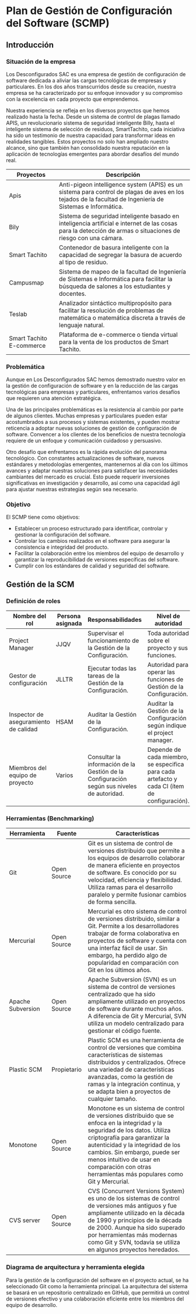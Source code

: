 # Plan de Gestión de Configuración del Software (SCMP)
## Introducción 
### Situación de la empresa
Los Desconfigurados SAC es una empresa de gestión de configuración de software dedicada a aliviar las cargas tecnológicas de empresas y particulares. En los dos años transcurridos desde su creación, nuestra empresa se ha caracterizado por su enfoque innovador y su compromiso con la excelencia en cada proyecto que emprendemos.

Nuestra experiencia se refleja en los diversos proyectos que hemos realizado hasta la fecha. Desde un sistema de control de plagas llamado APIS, un revolucionario sistema de seguridad inteligente Billy, hasta el inteligente sistema de selección de residuos, SmartTachito, cada iniciativa ha sido un testimonio de nuestra capacidad para transformar ideas en realidades tangibles. Estos proyectos no solo han ampliado nuestro alcance, sino que también han consolidado nuestra reputación en la aplicación de tecnologías emergentes para abordar desafíos del mundo real.

| Proyectos | Descripción |
| --------- | ----------- |
| Apis | Anti-pigeon intelligence system (APIS) es un sistema para control de plagas de aves en los tejados de la facultad de Ingeniería de Sistemas e Informática. |
| Bily | Sistema de seguridad inteligente basado en inteligencia artificial e internet de las cosas para la detección de armas o situaciones de riesgo con una cámara. |
| Smart Tachito | Contenedor de basura inteligente con la capacidad de segregar la basura de acuerdo al tipo de residuo. |
| Campusmap | Sistema de mapeo de la facultad de Ingeniería de Sistemas e Informática para facilitar la búsqueda de salones a los estudiantes y docentes. |
| Teslab | Analizador sintáctico multipropósito para facilitar la resolución de problemas de matemática o matemática discreta a través de lenguaje natural. |
| Smart Tachito E-commerce | Plataforma de e-commerce o tienda virtual para la venta de los productos de Smart Tachito. |

### Problemática
Aunque en Los Desconfigurados SAC hemos demostrado nuestro valor en la gestión de configuración de software y en la reducción de las cargas tecnológicas para empresas y particulares, enfrentamos varios desafíos que requieren una atención estratégica.

Una de las principales problemáticas es la resistencia al cambio por parte de algunos clientes. Muchas empresas y particulares pueden estar acostumbrados a sus procesos y sistemas existentes, y pueden mostrar reticencia a adoptar nuevas soluciones de gestión de configuración de software. Convencer a los clientes de los beneficios de nuestra tecnología requiere de un enfoque y comunicación cuidadoso y persuasivo.

Otro desafío que enfrentamos es la rápida evolución del panorama tecnológico. Con constantes actualizaciones de software, nuevos estándares y metodologías emergentes, mantenernos al día con los últimos avances y adaptar nuestras soluciones para satisfacer las necesidades cambiantes del mercado es crucial. Esto puede requerir inversiones significativas en investigación y desarrollo, así como una capacidad ágil para ajustar nuestras estrategias según sea necesario.

### Objetivo
El SCMP tiene como objetivos:

- Establecer un proceso estructurado para identificar, controlar y gestionar la configuración del software.
- Controlar los cambios realizados en el software para asegurar la consistencia e integridad del producto.
- Facilitar la colaboración entre los miembros del equipo de desarrollo y garantizar la reproducibilidad de versiones específicas del software.
- Cumplir con los estándares de calidad y seguridad del software.

## Gestión de la SCM 
### Definición de roles

| Nombre del rol | Persona asignada | Responsabilidades | Nivel de autoridad |
| -------------- | ---------------- | ----------------- | ------------------ |
| Project Manager | JJQV | Supervisar el funcionamiento de la Gestión de la Configuración. | Toda autoridad sobre el proyecto y sus funciones. |
| Gestor de configuración | JLLTR | Ejecutar todas las tareas de la Gestión de la Configuración. | Autoridad para operar las funciones de Gestión de la Configuración. | 
| Inspector de aseguramiento de calidad | HSAM | Auditar la Gestión de la Configuración. | Auditar la Gestión de la Configuración según indique el project manager. | 
| Miembros del equipo de proyecto | Varios | Consultar la información de la Gestión de la Configuración según sus niveles de autoridad. | Depende de cada miembro, se especifica para cada artefacto y cada CI (ítem de configuración). | 

### Herramientas (Benchmarking) 
| Herramienta | Fuente | Características |
| ----------- | ------ | --------------- |
| Git | Open Source | Git es un sistema de control de versiones distribuido que permite a los equipos de desarrollo colaborar de manera eficiente en proyectos de software. Es conocido por su velocidad, eficiencia y flexibilidad. Utiliza ramas para el desarrollo paralelo y permite fusionar cambios de forma sencilla. |
| Mercurial | Open Source | Mercurial es otro sistema de control de versiones distribuido, similar a Git. Permite a los desarrolladores trabajar de forma colaborativa en proyectos de software y cuenta con una interfaz fácil de usar. Sin embargo, ha perdido algo de popularidad en comparación con Git en los últimos años. |
| Apache Subversion | Open Source | Apache Subversion (SVN) es un sistema de control de versiones centralizado que ha sido ampliamente utilizado en proyectos de software durante muchos años. A diferencia de Git y Mercurial, SVN utiliza un modelo centralizado para gestionar el código fuente. |
| Plastic SCM | Propietario | Plastic SCM es una herramienta de control de versiones que combina características de sistemas distribuidos y centralizados. Ofrece una variedad de características avanzadas, como la gestión de ramas y la integración continua, y se adapta bien a proyectos de cualquier tamaño. |
| Monotone | Open Source | Monotone es un sistema de control de versiones distribuido que se enfoca en la integridad y la seguridad de los datos. Utiliza criptografía para garantizar la autenticidad y la integridad de los cambios. Sin embargo, puede ser menos intuitivo de usar en comparación con otras herramientas más populares como Git y Mercurial. |
| CVS server | Open Source | CVS (Concurrent Versions System) es uno de los sistemas de control de versiones más antiguos y fue ampliamente utilizado en la década de 1990 y principios de la década de 2000. Aunque ha sido superado por herramientas más modernas como Git y SVN, todavía se utiliza en algunos proyectos heredados. |

### Diagrama de arquitectura y herramienta elegida 
Para la gestión de la configuración del software en el proyecto actual, se ha seleccionado Git como la herramienta principal. La arquitectura del sistema se basará en un repositorio centralizado en GitHub, que permitirá un control de versiones efectivo y una colaboración eficiente entre los miembros del equipo de desarrollo.
